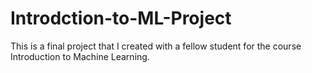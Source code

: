 # Introdction-to-ML-Project
This is a final project that I created with a fellow student for the course Introduction to Machine Learning. 
